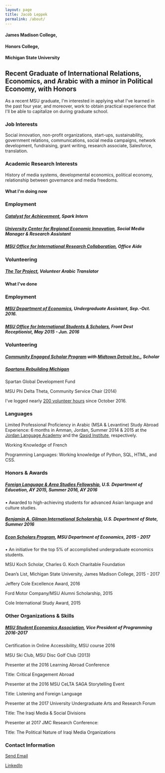 ```yaml
---
layout: page
title: Jacob Leppek
permalink: /about/
---
```


#### James Madison College,
#### Honors College,
#### Michigan State University

## Recent Graduate of International Relations, Economics, and Arabic with a minor in Political Economy, with Honors

As a recent MSU graduate, I'm interested in applying what I've learned in the past four year, and moreover, work to obtain practical experience that I'll be able to capitalize on during graduate school.

### Job Interests

Social innovation, non-profit organizations, start-ups, sustainability, government relations, communications, social media campaigns, network development, fundraising, grant writing, research associate, Salesforce, translation.

### Academic Research Interests

History of media systems, developmental economics, political economy, relationship between governance and media freedoms.

#### What I'm doing now

### Employment
##### [Catalyst for Achievement](https://www.catalystforachievement.org/), *Spark Intern*
##### [University Center for Regional Economic Innovation](https://reicenter.org/), *Social Media Manager & Research Assistant*
##### [MSU Office for International Research Collaboration](http://oirc.isp.msu.edu/), *Office Aide*


### Volunteering
##### [The Tor Project](https://www.torproject.org/), *Volunteer Arabic Translator*


#### What I've done

### Employment
##### [MSU Department of Economics](http://econ.msu.edu/), *Undergraduate Assistant*, Sep.-Oct. 2016.
##### [MSU Office for International Students & Scholars](http://oiss.isp.msu.edu/), *Front Dest Receptionist*, May 2015 - Jun. 2016

### Volunteering
##### [Community Engaged Scholar Program](https://engage.msu.edu/) with [Midtown Detroit Inc.](http://midtowndetroitinc.org/), *Scholar*

##### [Spartans Rebuilding Michigan](spartansrebuildingmichigan.org)

Spartan Global Development Fund

MSU Phi Delta Theta, Community Service Chair (2014)

I've logged nearly [200 volunteer hours](https://www.givegab.com/users/jacob-leppek-df65a557-30e7-413a-bfcf-5d14bea70d0b)
since October 2016.

### Languages

Limited Professional Proficiency in Arabic (MSA & Levantine)
Study Abroad Experience: 6 months in Amman, Jordan, Summer 2014 & 2015 at the [Jordan Language Academy](http://www.jordanla.com/) and the [Qasid Institute](http://www.qasid.com/), respectively.

Working Knowledge of French

Programming Languages: Working knowledge of Python, SQL, HTML, and CSS.

### Honors & Awards

##### [Foreign Language & Area Studies Fellowship](https://www2.ed.gov/programs/iegpsflasf/index.html), U.S. Department of Education, AY 2015, Summer 2016, AY 2016

•	Awarded to high-achieving students for advanced Asian language and culture studies.

##### [Benjamin A. Gilman International Scholarship](https://www.iie.org/Programs/Gilman-Scholarship-Program), U.S. Department of State, Summer 2016

##### [Econ Scholars Program](http://econ.msu.edu/undergraduate/scholars.php), MSU Department of Economics, 2015 - 2017

•	An initiative for the top 5% of accomplished undergraduate economics students.

MSU Koch Scholar, Charles G. Koch Charitable Foundation

Dean’s List, Michigan State University, James Madison College, 2015 - 2017

Jeffery Cole Excellence Award,	2016

Ford Motor Company/MSU Alumni Scholarship,	2015

Cole International Study Award, 2015


### Other Organizations & Skills

##### [MSU Student Economics Association](http://msuecon.wixsite.com/msusea), Vice President of Programming 2016-2017

Certification in Online Accessibility, MSU course 2016

MSU Ski Club, MSU Disc Golf Club (2013)

Presenter at the 2016 Learning Abroad Conference

Title: Critical Engagement Abroad

Presenter at the 2016 MSU CeLTA SAGA Storytelling Event

Title: Listening and Foreign Language

Presenter at the 2017 University Undergraduate Arts and Research Forum

Title: The Iraqi Media & Social Divisions

Presenter at 2017 JMC Research Conference:

Title: The Political Nature of Iraqi Media Organizations

### Contact Information

[Send Email](mailto:leppekj@gmail.com)

[LinkedIn](linkedin.com/in/leppekja)
